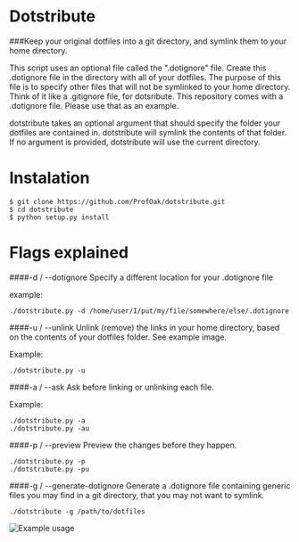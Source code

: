 Dotstribute
===

###Keep your original dotfiles into a git directory, and symlink them to your home directory.

This script uses an optional file called the ".dotignore" file. Create this .dotignore file in the directory with all of your dotfiles. The purpose of this file is to specify other files that will not be symlinked to your home directory. Think of it like a .gitignore file, for dotsribute. This repository comes with a .dotignore file. Please use that as an example.

dotstribute takes an optional argument that should specify the folder your dotfiles are contained in. dotstribute will symlink the contents of that folder. If no argument is provided, dotstribute will use the current directory.


Instalation
===

```
$ git clone https://github.com/ProfOak/dotstribute.git
$ cd dotstribute
$ python setup.py install
```

Flags explained
===

####-d / --dotignore
Specify a different location for your .dotignore file

example:

`./dotstribute.py -d /home/user/I/put/my/file/somewhere/else/.dotignore`

####-u / --unlink
Unlink (remove) the links in your home directory, based on the contents of your dotfiles folder. See example image.

Example:

`./dotstribute.py -u`

####-a / --ask
Ask before linking or unlinking each file.

Example:

```
./dotstribute.py -a
./dotstribute.py -au
```

####-p / --preview
Preview the changes before they happen.

```
./dotstribute.py -p
./dotstribute.py -pu
```

####-g / --generate-dotignore
Generate a .dotignore file containing generic files you may find in a git directory, that you may not want to symlink.

```
./dotstribute -g /path/to/dotfiles
```

![Example usage](https://raw.githubusercontent.com/ProfOak/dotstribute/master/media/example.png)
